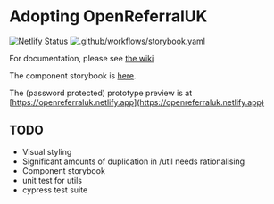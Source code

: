 # Adopting OpenReferralUK

[![Netlify Status](https://api.netlify.com/api/v1/badges/e1b1ed31-6b28-4473-835a-f99717561741/deploy-status)](https://app.netlify.com/sites/openreferraluk/deploys) [![.github/workflows/storybook.yaml](https://github.com/tpximpact/mhclg-oruk/actions/workflows/storybook.yaml/badge.svg)](https://github.com/tpximpact/mhclg-oruk/actions/workflows/storybook.yaml)

For documentation, please see [the wiki](https://github.com/tpximpact/mhclg-oruk/wiki)

The component storybook is [here](https://tpximpact.github.io/mhclg-oruk/).

The (password protected) prototype preview is at [https://openreferraluk.netlify.app](https://openreferraluk.netlify.app)


## TODO

- Visual styling
- Significant amounts of duplication in /util needs rationalising
- Component storybook
- unit test for utils
- cypress test suite